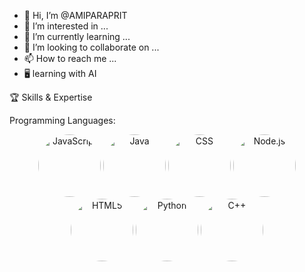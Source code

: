 - 👋 Hi, I’m @AMIPARAPRIT
- 👀 I’m interested in ...
- 🌱 I’m currently learning ...
- 💞️ I’m looking to collaborate on ...
- 📫 How to reach me ...
- 🖥️ learning with AI
<!---
AMIPARAPRIT/AMIPARAPRIT is a ✨ special ✨ repository because its `README.md` (this file) appears on your GitHub profile.
You can click the Preview link to take a look at your changes.
--->
🏆 Skills & Expertise

Programming Languages:

<p align="center">
  <img src="https://github.com/user-attachments/assets/c2a50d18-6c08-47f7-a93b-4db1b74c9480" width="100" height="100" style="border-radius: 50%;" alt="JavaScript"/>
  <img src="https://github.com/user-attachments/assets/1a535aa7-bfb5-4cb6-872d-ba4254f0a2f3" width="100" height="100" style="border-radius: 50%;" alt="Java"/>
  <img src="https://github.com/user-attachments/assets/3edc669f-f426-438d-94e2-2c1563dd23bc" width="100" height="100" style="border-radius: 50%;" alt="CSS"/>
  <img src="https://github.com/user-attachments/assets/d0bfc9b8-abea-4831-b690-2465bf0f2f8b" width="100" height="100" style="border-radius: 50%;" alt="Node.js"/>
  <img src="https://github.com/user-attachments/assets/13e6ca11-1a08-4c28-8511-f21f869a3161" width="100" height="100" style="border-radius: 50%;" alt="HTML5"/>
  <img src="https://github.com/user-attachments/assets/3a77af64-0fc6-4abd-9836-33e1e64fc732" width="100" height="100" style="border-radius: 50%;" alt="Python"/>
  <img src="https://github.com/user-attachments/assets/0f967260-8409-4985-886f-0b327983ee18" width="100" height="100" style="border-radius: 50%;" alt="C++"/>
</p>


